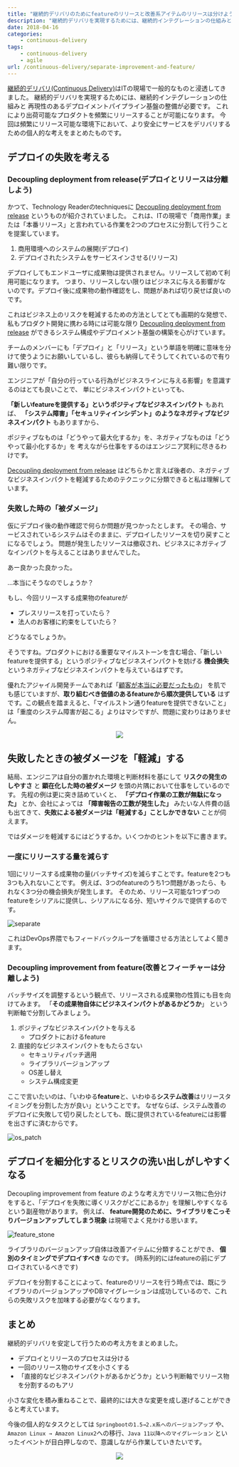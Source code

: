 ```yaml
---
title: "継続的デリバリのためにfeatureのリリースと改善系アイテムのリリースは分けよう"
description: "継続的デリバリを実現するためには、継続的インテグレーションの仕組みと再現性のあるデプロイメントパイプライン基盤の整備が必要です。商用作業におけるビジネスリスクを更に小さくするためのメソッドとして、リリース対象の成果物のまとまりという観点でまとめてみました。"
date: 2018-04-16
categories:
    - continuous-delivery
tags:
    - continuous-delivery
    - agile
url: /continuous-delivery/separate-improvement-and-feature/
---
```


[継続的デリバリ(Continuous Delivery)](http://www.ryuzee.com/contents/blog/4241)はITの現場で一般的なものと浸透してきました。
継続的デリバリを実現するためには、継続的インテグレーションの仕組みと
再現性のあるデプロイメントパイプライン基盤の整備が必要です。
これにより出荷可能なプロダクトを頻繁にリリースすることが可能になります。
今回は頻繁にリリース可能な環境下において、より安全にサービスをデリバリするための個人的な考えをまとめたものです。

<!--adsense-->

## デプロイの失敗を考える
### Decoupling deployment from release(デプロイとリリースは分離しよう)

かつて、Technology Readerのtechniquesに [Decoupling deployment from release](https://www.thoughtworks.com/radar/techniques/decoupling-deployment-from-release) というものが紹介されていました。
これは、ITの現場で「商用作業」または「本番リリース」と言われている作業を2つのプロセスに分割して行うことを提案しています。

1. 商用環境へのシステムの展開(デプロイ)
2. デプロイされたシステムをサービスインさせる(リリース)

デプロイしてもエンドユーザに成果物は提供されません。リリースして初めて利用可能になります。
つまり、リリースしない限りはビジネスに与える影響がないのです。デプロイ後に成果物の動作確認をし、問題があれば切り戻せば良いのです。

これはビジネス上のリスクを軽減するための方法としてとても画期的な発想で、私もプロダクト開発に携わる時には可能な限り [Decoupling deployment from release](https://www.thoughtworks.com/radar/techniques/decoupling-deployment-from-release) ができるシステム構成やデプロイメント基盤の構築を心がけています。

チームのメンバーにも「デプロイ」と「リリース」という単語を明確に意味を分けて使うようにお願いしているし、彼らも納得してそうしてくれているので有り難い限りです。

エンジニアが「自分の行っている行為がビジネスラインに与える影響」を意識するのはとても良いことで、
単にビジネスインパクトといっても、

**「新しいfeatureを提供する」というポジティブなビジネスインパクト** もあれば、
**「システム障害」「セキュリティインシデント」のようなネガティブなビジネスインパクト** もありますから、

ポジティブなものは「どうやって最大化するか」を、ネガティブなものは「どうやって最小化するか」を
考えながら仕事をするのはエンジニア冥利に尽きるわけです。

[Decoupling deployment from release](https://www.thoughtworks.com/radar/techniques/decoupling-deployment-from-release) はどちらかと言えば後者の、ネガティブなビジネスインパクトを軽減するためのテクニックに分類できると私は理解しています。

### 失敗した時の「被ダメージ」
仮にデプロイ後の動作確認で何らか問題が見つかったとします。
その場合、サービスされているシステムはそのままに、デプロイしたリソースを切り戻すことになるでしょう。
問題が発生したリソースは撤収され、ビジネスにネガティブなインパクトを与えることはありませんでした。



あー良かった良かった。


...本当にそうなのでしょうか？



もし、今回リリースする成果物のfeatureが
* プレスリリースを打っていたら？
* 法人のお客様に約束をしていたら？

どうなるでしょうか。

そうですね。プロダクトにおける重要なマイルストーンを含む場合、「新しいfeatureを提供する」というポジティブなビジネスインパクトを妨げる **機会損失** というネガティブなビジネスインパクトを与えているはずです。

優れたアジャイル開発チームであれば「[顧客が本当に必要だったもの](https://matome.naver.jp/odai/2133468389280396901)」
を肌でも感じていますが、**取り組むべき価値のあるfeatureから順次提供している** はずです。この観点を踏まえると、「マイルストン通りfeatureを提供できないこと」は「重度のシステム障害が起こる」よりはマシですが、問題に変わりはありません。


<div style="text-align: center">
<a target="_blank"  href="https://www.amazon.co.jp/gp/offer-listing/4873117321/ref=as_li_tl?ie=UTF8&camp=247&creative=1211&creativeASIN=4873117321&linkCode=am2&tag=soudegesu-22&linkId=ca20d76273c1a09d878e5bd16acf1f2e"><img border="0" src="//ws-fe.amazon-adsystem.com/widgets/q?_encoding=UTF8&MarketPlace=JP&ASIN=4873117321&ServiceVersion=20070822&ID=AsinImage&WS=1&Format=_SL250_&tag=soudegesu-22" ></a><img src="//ir-jp.amazon-adsystem.com/e/ir?t=soudegesu-22&l=am2&o=9&a=4873117321" width="1" height="1" border="0" alt="" style="border:none !important; margin:0px !important;" />
</div>

<!--adsense-->

## 失敗したときの被ダメージを「軽減」する

結局、エンジニアは自分の置かれた環境と判断材料を基にして **リスクの発生のしやすさ** と **顕在化した時の被ダメージ** を頭の片隅において仕事をしているのです。
先程の例は更に突き詰めていくと、 **「デプロイ作業の工数が無駄になった」** とか、会社によっては **「障害報告の工数が発生した」** みたいな人件費の話も出てきて、**失敗による被ダメージは「軽減する」ことしかできない** ことが伺えます。


ではダメージを軽減するにはどうするか。いくつかのヒントを以下に書きます。

### 一度にリリースする量を減らす

1回にリリースする成果物の量(バッチサイズ)を減らすことです。featureを2つも3つも入れないことです。
例えば、3つのfeatureのうち1つ問題があったら、もれなく3つ分の機会損失が発生します。
そのため、リリース可能な1つずつのfeatureをシリアルに提供し、シリアルになる分、短いサイクルで提供するのです。

![separate](/images/20180416/separate.png)

これはDevOps界隈でもフィードバックループを循環させる方法としてよく聞きます。

### Decoupling improvement from feature(改善とフィーチャーは分離しよう)

バッチサイズを調整するという観点で、リリースされる成果物の性質にも目を向けてみます。
「**その成果物自体にビジネスインパクトがあるかどうか**」 という判断軸で分割してみましょう。

1. ポジティブなビジネスインパクトを与える
    * プロダクトにおけるfeature
2. 直接的なビジネスインパクトをもたらさない
    * セキュリティパッチ適用
    * ライブラリバージョンアップ
    * OS差し替え
    * システム構成変更

ここで言いたいのは、「いわゆる**feature**と、いわゆる**システム改善**はリリースタイミングを分割した方が良い」ということです。
なぜならば、システム改善のデプロイに失敗して切り戻したとしても、既に提供されているfeatureには影響を出さずに済むからです。

![os_patch](/images/20180416/os_patch.png)

<!--adsense-->

## デプロイを細分化するとリスクの洗い出しがしやすくなる

Decoupling improvement from feature のような考え方でリリース物に色分けをすると、「デプロイを失敗に導くリスクがどこにあるか」を理解しやすくなるという副産物があります。
例えば、 **feature開発のために、ライブラリをこっそりバージョンアップしてしまう現象** は現場でよく見かける思います。

![feature_stone](/images/20180416/feature_stone.png)


ライブラリのバージョンアップ自体は改善アイテムに分類することができ、 **個別のタイミングでデプロイすべき** なのです。
(時系列的にはfeatureの前にデプロイされているべきです)

デプロイを分割することによって、featureのリリースを行う時点では、既にライブラリのバージョンアップやDBマイグレーションは成功しているので、これらの失敗リスクを加味する必要がなくなります。

<!--adsense-->

## まとめ
継続的デリバリを安定して行うための考え方をまとめました。

* デプロイとリリースのプロセスは分ける
* 一回のリリース物のサイズを小さくする
* 「直接的なビジネスインパクトがあるかどうか」という判断軸でリリース物を分割するのもアリ



小さな変化を積み重ねることで、最終的には大きな変更を成し遂げることができると考えています。

今後の個人的なタスクとしては `Springbootの1.5→2.x系へのバージョンアップ` や、`Amazon Linux → Amazon Linux2`への移行、`Java 11以降へのマイグレーション` といったイベントが目白押しなので、意識しながら作業していきたいです。



<div style="text-align: center">
<a target="_blank"  href="https://www.amazon.co.jp/gp/offer-listing/4873118352/ref=as_li_tl?ie=UTF8&camp=247&creative=1211&creativeASIN=4873118352&linkCode=am2&tag=soudegesu-22&linkId=e1b8ecca6e0185cd2701dc949c301805"><img border="0" src="//ws-fe.amazon-adsystem.com/widgets/q?_encoding=UTF8&MarketPlace=JP&ASIN=4873118352&ServiceVersion=20070822&ID=AsinImage&WS=1&Format=_SL250_&tag=soudegesu-22" ></a><img src="//ir-jp.amazon-adsystem.com/e/ir?t=soudegesu-22&l=am2&o=9&a=4873118352" width="1" height="1" border="0" alt="" style="border:none !important; margin:0px !important;" />
</div>
